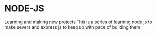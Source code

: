 # NODE-JS
Learning and making new projects
This is a series of learning node js to make severs and express js to keep up with pace of building them
